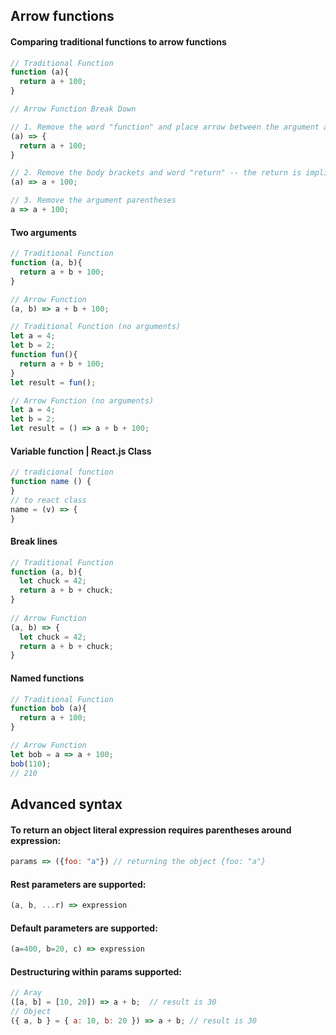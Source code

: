 
## Arrow functions

#### Comparing traditional functions to arrow functions

```js
// Traditional Function
function (a){
  return a + 100;
}

// Arrow Function Break Down

// 1. Remove the word "function" and place arrow between the argument and opening body bracket
(a) => {
  return a + 100;
}

// 2. Remove the body brackets and word "return" -- the return is implied.
(a) => a + 100;

// 3. Remove the argument parentheses
a => a + 100;
```

#### Two arguments

```js
// Traditional Function
function (a, b){
  return a + b + 100;
}

// Arrow Function
(a, b) => a + b + 100;

// Traditional Function (no arguments)
let a = 4;
let b = 2;
function fun(){ 
  return a + b + 100;
}
let result = fun(); 

// Arrow Function (no arguments)
let a = 4;
let b = 2;
let result = () => a + b + 100;
```

#### Variable function | React.js Class

```js
// tradicional function
function name () {
}
// to react class 
name = (v) => {
}
```

#### Break lines

```js
// Traditional Function
function (a, b){
  let chuck = 42;
  return a + b + chuck;
}
 
// Arrow Function
(a, b) => {
  let chuck = 42;
  return a + b + chuck;
}
```

#### Named functions

```js
// Traditional Function
function bob (a){
  return a + 100;
}

// Arrow Function
let bob = a => a + 100;
bob(110);
// 210
```

## Advanced syntax

#### To return an object literal expression requires parentheses around expression:

```js
params => ({foo: "a"}) // returning the object {foo: "a"}
```

#### Rest parameters are supported:

```js
(a, b, ...r) => expression
```

#### Default parameters are supported:

```js
(a=400, b=20, c) => expression
```

#### Destructuring within params supported:

```js
// Aray
([a, b] = [10, 20]) => a + b;  // result is 30
// Object
({ a, b } = { a: 10, b: 20 }) => a + b; // result is 30
```
